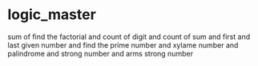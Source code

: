 # logic_master
sum of  find the factorial and  count of digit and count of sum and  first and last given number and find the prime number and xylame number and palindrome and strong number and arms strong number
